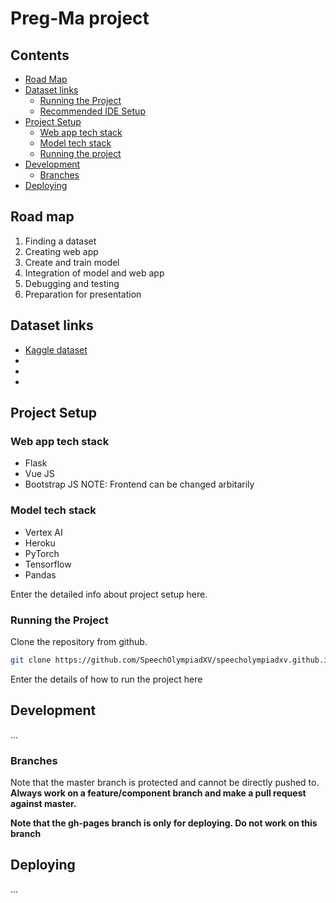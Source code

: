 # Preg-Ma project

## Contents

- [Road Map](#road-map)
- [Dataset links](#dataset-links)
  - [Running the Project](#running-the-project)
  - [Recommended IDE Setup](#recommended-ide-setup)
- [Project Setup](#project-setup)
  - [Web app tech stack](#web-app-tech-stack)
  - [Model tech stack](#model-tech-stack)
  - [Running the project](#running-the-project)
- [Development](#development)
  - [Branches](#branches)
- [Deploying](#deploying)


## Road map

1. Finding a dataset
2. Creating web app
3. Create and train model
4. Integration of model and web app
5. Debugging and testing
6. Preparation for presentation 

## Dataset links

* [Kaggle dataset](www.kaggle.com)
* 
*
*


## Project Setup
### Web app tech stack
* Flask
* Vue JS
* Bootstrap JS 
NOTE: Frontend can be changed arbitarily

### Model tech stack 
* Vertex AI
* Heroku 
* PyTorch
* Tensorflow
* Pandas

Enter the detailed info about project setup here.

### Running the Project

Clone the repository from github.

```sh
git clone https://github.com/SpeechOlympiadXV/speecholympiadxv.github.io.git
```


Enter the details of how to run the project here
## Development

...

### Branches

Note that the master branch is protected and cannot be directly pushed to. **Always work on a 
feature/component branch and make a pull request against master.**

**Note that the gh-pages branch is only for deploying. Do not work on this branch**

## Deploying

...

